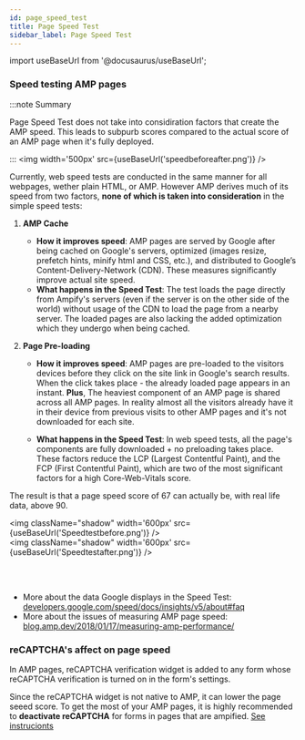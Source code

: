 ```yaml
---
id: page_speed_test
title: Page Speed Test
sidebar_label: Page Speed Test
---
```

import useBaseUrl from '@docusaurus/useBaseUrl'; 

### Speed testing AMP pages
:::note Summary

Page Speed Test does not take into considiration factors that create the AMP speed. This leads to subpurb scores compared to the actual score of an AMP page when it's fully deployed.

:::
<img  width='500px' src={useBaseUrl('speedbeforeafter.png')} />



Currently, web speed tests are conducted in the same manner for all webpages, wether plain HTML, or AMP. However AMP derives much of its speed from two factors, **none of which is taken into consideration** in the simple speed tests:

1. **AMP Cache**
    * **How it improves speed**: AMP pages are served by Google after being cached on Google's servers, optimized (images resize, prefetch hints, minify html and CSS, etc.), and distributed to Google’s Content-Delivery-Network (CDN). These measures significantly improve actual site speed.
    * **What happens in the Speed Test**: The test loads the page directly from Ampify's servers (even if the server is on the other side of the world) without usage of the CDN to load the page from a nearby server. The loaded pages are also lacking the added optimization which they undergo when being cached.

2. **Page Pre-loading**
    * **How it improves speed**: AMP pages are pre-loaded to the visitors devices before they click on the site link in Google's search results. When the click takes place - the already loaded page appears in an instant. **Plus**, The heaviest component of an AMP page is shared across all AMP pages. In reality almost all the visitors already have it in their device from previous visits to other AMP pages and it's not downloaded for each site.

    * **What happens in the Speed Test**: In web speed tests, all the page's components are fully downloaded + no preloading takes place. These factors reduce the LCP (Largest Contentful Paint), and the FCP (First Contentful Paint), which are two of the most significant factors for a high Core-Web-Vitals score.

The result is that a page speed score of 67 can actually be, with real life data, above 90.

<img className="shadow" width='600px' src={useBaseUrl('Speedtestbefore.png')} />
<br/>
<img className="shadow" width='600px' src={useBaseUrl('Speedtestafter.png')} />

<br/><br/>

* More about the data Google displays in the Speed Test: <a href="https://developers.google.com/speed/docs/insights/v5/about#faq" target="_blank">developers.google.com/speed/docs/insights/v5/about#faq</a>
* More about the issues of measuring AMP page speed: <a href="https://blog.amp.dev/2018/01/17/measuring-amp-performance/" target="_blank">blog.amp.dev/2018/01/17/measuring-amp-performance/</a>

### reCAPTCHA's affect on page speed

In AMP pages, reCAPTCHA verification widget is added to any form whose reCAPTCHA verification is turned on in the form's settings.

Since the reCAPTCHA widget is not native to AMP, it can lower the page seeed score. To get the most of your AMP pages, it is highly recommended to **deactivate reCAPTCHA** for forms in pages that are ampified. [See instrucionts](/docs/widgets#contact-form)




  